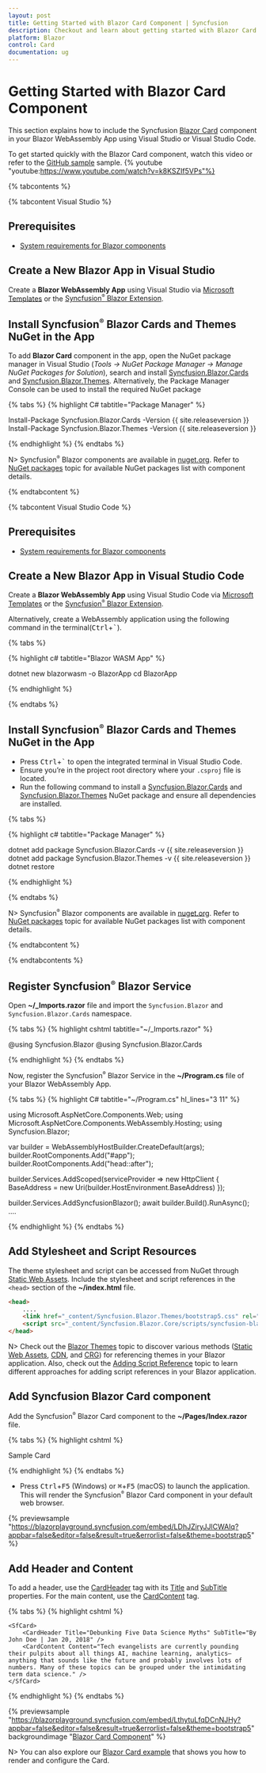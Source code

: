 ```yaml
---
layout: post
title: Getting Started with Blazor Card Component | Syncfusion
description: Checkout and learn about getting started with Blazor Card component in Blazor WebAssembly Application.
platform: Blazor
control: Card
documentation: ug
---
```


<!-- markdownlint-disable MD040 -->

# Getting Started with Blazor Card Component

This section explains how to include the Syncfusion [Blazor Card](https://www.syncfusion.com/blazor-components/blazor-card) component in your Blazor WebAssembly App using Visual Studio or Visual Studio Code.

To get started quickly with the Blazor Card component, watch this video or refer to the [GitHub sample](https://github.com/SyncfusionExamples/Blazor-Getting-Started-Examples/tree/main/Card) sample.
{% youtube
"youtube:https://www.youtube.com/watch?v=k8KSZIf5VPs"%}

{% tabcontents %}

{% tabcontent Visual Studio %}

## Prerequisites

* [System requirements for Blazor components](https://blazor.syncfusion.com/documentation/system-requirements)

## Create a New Blazor App in Visual Studio

Create a **Blazor WebAssembly App** using Visual Studio via [Microsoft Templates](https://learn.microsoft.com/en-us/aspnet/core/blazor/tooling?view=aspnetcore-7.0&pivots=vs) or the [Syncfusion<sup style="font-size:70%">&reg;</sup> Blazor Extension](https://blazor.syncfusion.com/documentation/visual-studio-integration/template-studio).

## Install Syncfusion<sup style="font-size:70%">&reg;</sup> Blazor Cards and Themes NuGet in the App

To add **Blazor Card** component in the app, open the NuGet package manager in Visual Studio (*Tools → NuGet Package Manager → Manage NuGet Packages for Solution*), search and install [Syncfusion.Blazor.Cards](https://www.nuget.org/packages/Syncfusion.Blazor.Cards) and [Syncfusion.Blazor.Themes](https://www.nuget.org/packages/Syncfusion.Blazor.Themes/). Alternatively, the Package Manager Console can be used to install the required NuGet package

{% tabs %}
{% highlight C# tabtitle="Package Manager" %}

Install-Package Syncfusion.Blazor.Cards -Version {{ site.releaseversion }}
Install-Package Syncfusion.Blazor.Themes -Version {{ site.releaseversion }}

{% endhighlight %}
{% endtabs %}

N> Syncfusion<sup style="font-size:70%">&reg;</sup> Blazor components are available in [nuget.org](https://www.nuget.org/packages?q=syncfusion.blazor). Refer to [NuGet packages](https://blazor.syncfusion.com/documentation/nuget-packages) topic for available NuGet packages list with component details.

{% endtabcontent %}

{% tabcontent Visual Studio Code %}

## Prerequisites

* [System requirements for Blazor components](https://blazor.syncfusion.com/documentation/system-requirements)

## Create a New Blazor App in Visual Studio Code

Create a **Blazor WebAssembly App** using Visual Studio Code via [Microsoft Templates](https://learn.microsoft.com/en-us/aspnet/core/blazor/tooling?view=aspnetcore-7.0&pivots=vsc) or the [Syncfusion<sup style="font-size:70%">&reg;</sup> Blazor Extension](https://blazor.syncfusion.com/documentation/visual-studio-code-integration/create-project).

Alternatively, create a WebAssembly application using the following command in the terminal(<kbd>Ctrl</kbd>+<kbd>`</kbd>).

{% tabs %}

{% highlight c# tabtitle="Blazor WASM App" %}

dotnet new blazorwasm -o BlazorApp
cd BlazorApp

{% endhighlight %}

{% endtabs %}

## Install Syncfusion<sup style="font-size:70%">&reg;</sup> Blazor Cards and Themes NuGet in the App

* Press <kbd>Ctrl</kbd>+<kbd>`</kbd> to open the integrated terminal in Visual Studio Code.
* Ensure you’re in the project root directory where your `.csproj` file is located.
* Run the following command to install a [Syncfusion.Blazor.Cards](https://www.nuget.org/packages/Syncfusion.Blazor.Cards) and [Syncfusion.Blazor.Themes](https://www.nuget.org/packages/Syncfusion.Blazor.Themes/) NuGet package and ensure all dependencies are installed.

{% tabs %}

{% highlight c# tabtitle="Package Manager" %}

dotnet add package Syncfusion.Blazor.Cards -v {{ site.releaseversion }}
dotnet add package Syncfusion.Blazor.Themes -v {{ site.releaseversion }}
dotnet restore

{% endhighlight %}

{% endtabs %}

N> Syncfusion<sup style="font-size:70%">&reg;</sup> Blazor components are available in [nuget.org](https://www.nuget.org/packages?q=syncfusion.blazor). Refer to [NuGet packages](https://blazor.syncfusion.com/documentation/nuget-packages) topic for available NuGet packages list with component details.

{% endtabcontent %}

{% endtabcontents %}

## Register Syncfusion<sup style="font-size:70%">&reg;</sup> Blazor Service

Open **~/_Imports.razor** file and import the `Syncfusion.Blazor` and `Syncfusion.Blazor.Cards` namespace.

{% tabs %}
{% highlight cshtml tabtitle="~/_Imports.razor" %}

@using Syncfusion.Blazor
@using Syncfusion.Blazor.Cards

{% endhighlight %}
{% endtabs %}

Now, register the Syncfusion<sup style="font-size:70%">&reg;</sup> Blazor Service in the **~/Program.cs** file of your Blazor WebAssembly App.

{% tabs %}
{% highlight C# tabtitle="~/Program.cs" hl_lines="3 11" %}

using Microsoft.AspNetCore.Components.Web;
using Microsoft.AspNetCore.Components.WebAssembly.Hosting;
using Syncfusion.Blazor;

var builder = WebAssemblyHostBuilder.CreateDefault(args);
builder.RootComponents.Add<App>("#app");
builder.RootComponents.Add<HeadOutlet>("head::after");

builder.Services.AddScoped(serviceProvider => new HttpClient { BaseAddress = new Uri(builder.HostEnvironment.BaseAddress) });

builder.Services.AddSyncfusionBlazor();
await builder.Build().RunAsync();
....

{% endhighlight %}
{% endtabs %}

## Add Stylesheet and Script Resources

The theme stylesheet and script can be accessed from NuGet through [Static Web Assets](https://blazor.syncfusion.com/documentation/appearance/themes#static-web-assets). Include the stylesheet and script references in the `<head>` section of the **~/index.html** file.

```html
<head>
    ....
    <link href="_content/Syncfusion.Blazor.Themes/bootstrap5.css" rel="stylesheet" />
    <script src="_content/Syncfusion.Blazor.Core/scripts/syncfusion-blazor.min.js" type="text/javascript"></script>
</head>
```
N> Check out the [Blazor Themes](https://blazor.syncfusion.com/documentation/appearance/themes) topic to discover various methods ([Static Web Assets](https://blazor.syncfusion.com/documentation/appearance/themes#static-web-assets), [CDN](https://blazor.syncfusion.com/documentation/appearance/themes#cdn-reference), and [CRG](https://blazor.syncfusion.com/documentation/common/custom-resource-generator)) for referencing themes in your Blazor application. Also, check out the [Adding Script Reference](https://blazor.syncfusion.com/documentation/common/adding-script-references) topic to learn different approaches for adding script references in your Blazor application.

## Add Syncfusion Blazor Card component

Add the Syncfusion<sup style="font-size:70%">&reg;</sup> Blazor Card component to the **~/Pages/Index.razor** file.

{% tabs %}
{% highlight cshtml %}

<SfCard> Sample Card </SfCard>

{% endhighlight %}
{% endtabs %}

* Press <kbd>Ctrl</kbd>+<kbd>F5</kbd> (Windows) or <kbd>⌘</kbd>+<kbd>F5</kbd> (macOS) to launch the application. This will render the Syncfusion<sup style="font-size:70%">&reg;</sup> Blazor Card component in your default web browser.

{% previewsample "https://blazorplayground.syncfusion.com/embed/LDhJZiryJJlCWAIq?appbar=false&editor=false&result=true&errorlist=false&theme=bootstrap5" %}

## Add Header and Content

To add a header, use the [CardHeader](https://help.syncfusion.com/cr/blazor/Syncfusion.Blazor.Cards.CardHeader.html) tag with its [Title](https://help.syncfusion.com/cr/blazor/Syncfusion.Blazor.Cards.CardHeader.html#Syncfusion_Blazor_Cards_CardHeader_Title) and [SubTitle](https://help.syncfusion.com/cr/blazor/Syncfusion.Blazor.Cards.CardHeader.html#Syncfusion_Blazor_Cards_CardHeader_SubTitle) properties. For the main content, use the [CardContent](https://help.syncfusion.com/cr/blazor/Syncfusion.Blazor.Cards.CardContent.html) tag.

{% tabs %}
{% highlight cshtml %}

    <SfCard>
        <CardHeader Title="Debunking Five Data Science Myths" SubTitle="By John Doe | Jan 20, 2018" />
        <CardContent Content="Tech evangelists are currently pounding their pulpits about all things AI, machine learning, analytics—anything that sounds like the future and probably involves lots of numbers. Many of these topics can be grouped under the intimidating term data science." />
    </SfCard>

{% endhighlight %}
{% endtabs %}

{% previewsample "https://blazorplayground.syncfusion.com/embed/LthytuLfqDCnNJHy?appbar=false&editor=false&result=true&errorlist=false&theme=bootstrap5" backgroundimage "[Blazor Card Component](images/blazor-card-component.png)" %}

N> You can also explore our [Blazor Card example](https://blazor.syncfusion.com/demos/card/basic-card?theme=fluent) that shows you how to render and configure the Card.
